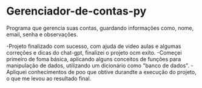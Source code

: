# Gerenciador-de-contas-py
Programa que gerencia suas contas, guardando informações como, nome, email, senha e observações.

-Projeto finalizado com sucesso, com ajuda de video aulas e algumas correções e dicas do chat-gpt, finalizei o projeto ocm exito.
-Começei primeiro de foma básica, aplicando alguns conceitos de funções para manipulação de dados, utilizando um dicionário como "banco de dados".
-Apliquei conhecimentos de poo que obtive durandte a execução do projeto, o que me levou ao resultado final.

